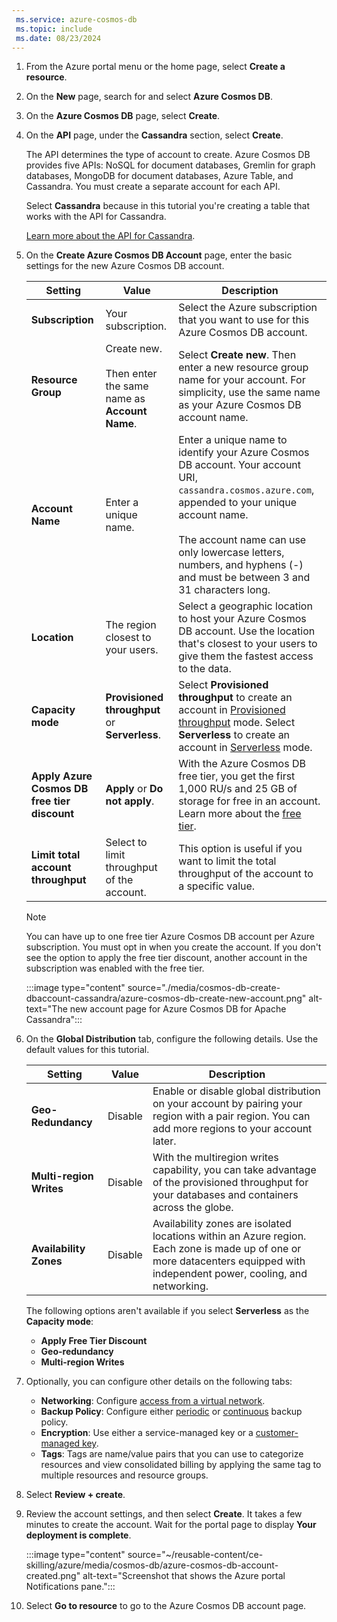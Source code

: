```yaml
---
 ms.service: azure-cosmos-db
 ms.topic: include
 ms.date: 08/23/2024
---
```

   
1. From the Azure portal menu or the home page, select **Create a resource**.

1. On the **New** page, search for and select **Azure Cosmos DB**.

1. On the **Azure Cosmos DB** page, select **Create**.

1. On the **API** page, under the **Cassandra** section, select **Create**.

   The API determines the type of account to create. Azure Cosmos DB provides five APIs: NoSQL for document databases, Gremlin for graph databases, MongoDB for document databases, Azure Table, and Cassandra. You must create a separate account for each API.

   Select **Cassandra** because in this tutorial you're creating a table that works with the API for Cassandra.

   [Learn more about the API for Cassandra](../cassandra/introduction.md).

1. On the **Create Azure Cosmos DB Account** page, enter the basic settings for the new Azure Cosmos DB account.

   |Setting|Value|Description |
   |---|---|---|
   | **Subscription**|Your subscription.|Select the Azure subscription that you want to use for this Azure Cosmos DB account. |
   | **Resource Group**|Create new.<br><br>Then enter the same name as **Account Name**.|Select **Create new**. Then enter a new resource group name for your account. For simplicity, use the same name as your Azure Cosmos DB account name. |
   | **Account Name**|Enter a unique name.|Enter a unique name to identify your Azure Cosmos DB account. Your account URI, `cassandra.cosmos.azure.com`, appended to your unique account name.<br><br>The account name can use only lowercase letters, numbers, and hyphens (-) and must be between 3 and 31 characters long.|
   |**Location**|The region closest to your users.|Select a geographic location to host your Azure Cosmos DB account. Use the location that's closest to your users to give them the fastest access to the data.|
   |**Capacity mode**|**Provisioned throughput** or **Serverless**.|Select **Provisioned throughput** to create an account in [Provisioned throughput](../set-throughput.md) mode. Select **Serverless** to create an account in [Serverless](../serverless.md) mode.|
   |**Apply Azure Cosmos DB free tier discount**|**Apply** or **Do not apply**.|With the Azure Cosmos DB free tier, you get the first 1,000 RU/s and 25 GB of storage for free in an account. Learn more about the [free tier](https://azure.microsoft.com/pricing/details/cosmos-db/).|
   |**Limit total account throughput**|Select to limit throughput of the account.|This option is useful if you want to limit the total throughput of the account to a specific value.|

   > [!NOTE]
   > You can have up to one free tier Azure Cosmos DB account per Azure subscription. You must opt in when you create the account. If you don't see the option to apply the free tier discount, another account in the subscription was enabled with the free tier.

   :::image type="content" source="./media/cosmos-db-create-dbaccount-cassandra/azure-cosmos-db-create-new-account.png" alt-text="The new account page for Azure Cosmos DB for Apache Cassandra":::

1. On the **Global Distribution** tab, configure the following details. Use the default values for this tutorial.

   |Setting|Value|Description |
   |---|---|---|
   |**Geo-Redundancy**|Disable|Enable or disable global distribution on your account by pairing your region with a pair region. You can add more regions to your account later.|
   |**Multi-region Writes**|Disable|With the multiregion writes capability, you can take advantage of the provisioned throughput for your databases and containers across the globe.|
   |**Availability Zones**|Disable|Availability zones are isolated locations within an Azure region. Each zone is made up of one or more datacenters equipped with independent power, cooling, and networking.|

   The following options aren't available if you select **Serverless** as the **Capacity mode**:
   - **Apply Free Tier Discount**
   - **Geo-redundancy**
   - **Multi-region Writes**

1. Optionally, you can configure other details on the following tabs:

   * **Networking**: Configure [access from a virtual network](../how-to-configure-vnet-service-endpoint.md).
   * **Backup Policy**: Configure either [periodic](../periodic-backup-restore-introduction.md) or [continuous](../provision-account-continuous-backup.md) backup policy.
   * **Encryption**: Use either a service-managed key or a [customer-managed key](../how-to-setup-cmk.md#create-a-new-azure-cosmos-account).
   * **Tags**: Tags are name/value pairs that you can use to categorize resources and view consolidated billing by applying the same tag to multiple resources and resource groups.

1. Select **Review + create**.

1. Review the account settings, and then select **Create**. It takes a few minutes to create the account. Wait for the portal page to display **Your deployment is complete**.

   :::image type="content" source="~/reusable-content/ce-skilling/azure/media/cosmos-db/azure-cosmos-db-account-created.png" alt-text="Screenshot that shows the Azure portal Notifications pane.":::

1. Select **Go to resource** to go to the Azure Cosmos DB account page.
